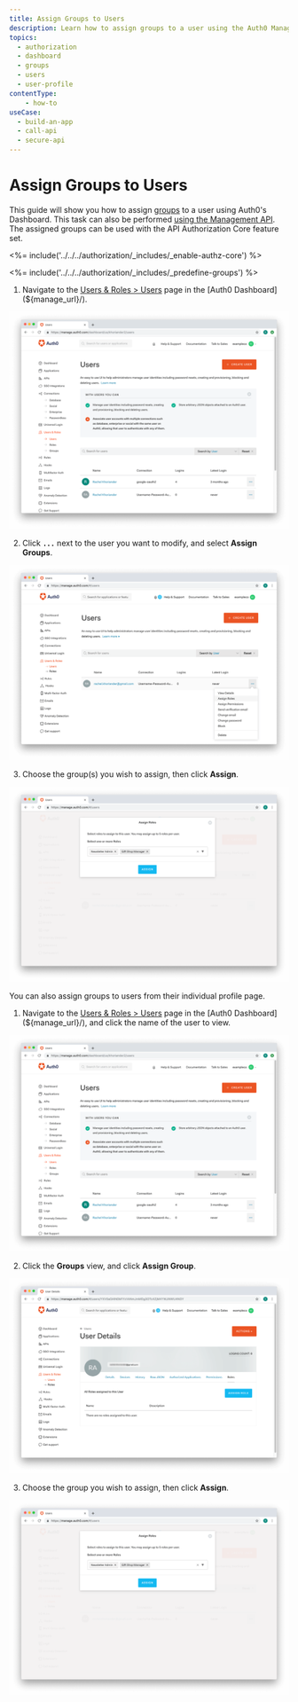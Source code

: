 ```yaml
---
title: Assign Groups to Users
description: Learn how to assign groups to a user using the Auth0 Management Dashboard. For use with Auth0's API Authorization Core feature set.
topics:
  - authorization
  - dashboard
  - groups
  - users
  - user-profile
contentType: 
    - how-to
useCase:
  - build-an-app
  - call-api
  - secure-api
---
```

# Assign Groups to Users

This guide will show you how to assign [groups](/authorization/concepts/rbac) to a user using Auth0's Dashboard. This task can also be performed [using the Management API](/api/management/guides/users/assign-groups-users). The assigned groups can be used with the API Authorization Core feature set.

<%= include('../../../authorization/_includes/_enable-authz-core') %>

<%= include('../../../authorization/_includes/_predefine-groups') %>

1. Navigate to the [Users & Roles > Users](${manage_url}/#/users) page in the [Auth0 Dashboard](${manage_url}/). 

![View Users](/media/articles/authorization/user-list.png)

2. Click **`...`** next to the user you want to modify, and select **Assign Groups**.

![Select Assign Groups](/media/articles/authorization/user-list-assign-roles.png)

3. Choose the group(s) you wish to assign, then click **Assign**.

![Assign Role](/media/articles/authorization/user-assign-roles.png)


You can also assign groups to users from their individual profile page.

1. Navigate to the [Users & Roles > Users](${manage_url}/#/users) page in the [Auth0 Dashboard](${manage_url}/), and click the name of the user to view.

![Select User](/media/articles/authorization/user-list.png)

2. Click the **Groups** view, and click **Assign Group**.

![View Roles](/media/articles/authorization/user-prof-empty-roles.png)

3. Choose the group you wish to assign, then click **Assign**.

![Assign Role](/media/articles/authorization/user-assign-roles.png)